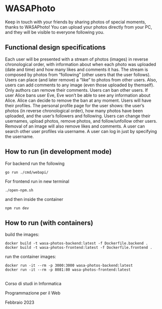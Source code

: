 # WASAPhoto

Keep in touch with your friends by sharing photos of special moments, thanks to WASAPhoto! You can
upload your photos directly from your PC, and they will be visible to everyone following you.

## Functional design specifications

Each user will be presented with a stream of photos (images) in reverse chronological order, with
information about when each photo was uploaded (date and time) and how many likes and comments
it has. The stream is composed by photos from “following” (other users that the user follows). Users
can place (and later remove) a “like” to photos from other users. Also, users can add comments to any
image (even those uploaded by themself). Only authors can remove their comments.
Users can ban other users. If user Alice bans user Eve, Eve won’t be able to see any information about
Alice. Alice can decide to remove the ban at any moment.
Users will have their profiles. The personal profile page for the user shows: the user’s photos (in reverse
chronological order), how many photos have been uploaded, and the user’s followers and following.
Users can change their usernames, upload photos, remove photos, and follow/unfollow other users.
Removal of an image will also remove likes and comments.
A user can search other user profiles via username.
A user can log in just by specifying the username. 

## How to run  (in development mode)

For backend run the following
~~~
go run ./cmd/webapi/
~~~

For frontend run in new terminal
~~~
./open-npm.sh
~~~
and then inside the container
~~~
npm run dev
~~~

## How to run (with containers)

build the images:
~~~
docker build -t wasa-photos-backend:latest -f Dockerfile.backend .
docker build -t wasa-photos-frontend:latest -f Dockerfile.frontend .
~~~

run the container images:
~~~
docker run -it --rm -p 3000:3000 wasa-photos-backend:latest
docker run -it --rm -p 8081:80 wasa-photos-frontend:latest
~~~

##
Corso di studi in Informatica

Programmazione per il Web

Febbraio 2023